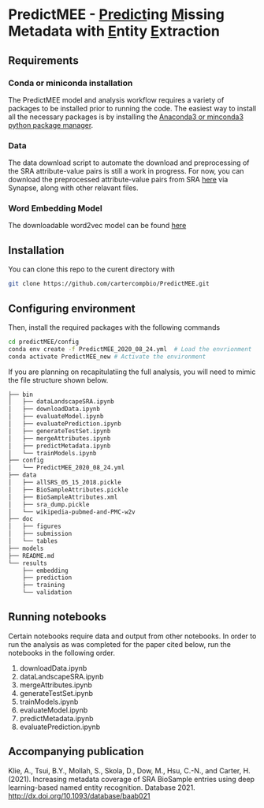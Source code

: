 # PredictMEE - <ins>Predict</ins>ing <ins>M</ins>issing Metadata with <ins>E</ins>ntity <ins>E</ins>xtraction

## Requirements

### Conda or miniconda installation
The PredictMEE model and analysis workflow requires a variety of packages to be installed prior to running the code. The easiest way to install all the necessary packages is by installing the [Anaconda3 or minconda3 python package manager](https://docs.conda.io/projects/conda/en/latest/user-guide/install/download.html).

### Data
The data download script to automate the download and preprocessing of the SRA attribute-value pairs is still a work in progress. For now, you can download the preprocessed attribute-value pairs from SRA [here](https://www.synapse.org/#!Synapse:syn26023812/files/) via Synapse, along with other relavant files. 

### Word Embedding Model
The downloadable word2vec model can be found [here](https://github.com/cambridgeltl/BioNLP-2016)

## Installation
You can clone this repo to the curent directory with
```bash
git clone https://github.com/cartercompbio/PredictMEE.git
```

## Configuring environment
Then, install the required packages with the following commands
```bash
cd predictMEE/config
conda env create -f PredictMEE_2020_08_24.yml  # Load the envrionment
conda activate PredictMEE_new # Activate the environment
```

If you are planning on recapitulatiing the full analysis, you will need to mimic the file structure shown below.
```bash
├── bin
│   ├── dataLandscapeSRA.ipynb
│   ├── downloadData.ipynb
│   ├── evaluateModel.ipynb
│   ├── evaluatePrediction.ipynb
│   ├── generateTestSet.ipynb
│   ├── mergeAttributes.ipynb
│   ├── predictMetadata.ipynb
│   └── trainModels.ipynb
├── config
│   └── PredictMEE_2020_08_24.yml
├── data
│   ├── allSRS_05_15_2018.pickle
│   ├── BioSampleAttributes.pickle
│   ├── BioSampleAttributes.xml
│   ├── sra_dump.pickle
│   └── wikipedia-pubmed-and-PMC-w2v
├── doc
│   ├── figures
│   ├── submission
│   └── tables
├── models
├── README.md
└── results
    ├── embedding
    ├── prediction
    ├── training
    └── validation
```

## Running notebooks
Certain notebooks require data and output from other notebooks. In order to run the analysis as was completed for the paper cited below, run the notebooks in the following order.
1. downloadData.ipynb
2. dataLandscapeSRA.ipynb
3. mergeAttributes.ipynb
3. generateTestSet.ipynb
4. trainModels.ipynb
5. evaluateModel.ipynb
6. predictMetadata.ipynb
7. evaluatePrediction.ipynb

## Accompanying publication
Klie, A., Tsui, B.Y., Mollah, S., Skola, D., Dow, M., Hsu, C.-N., and Carter, H. (2021). Increasing metadata coverage of SRA BioSample entries using deep learning-based named entity recognition. Database 2021. http://dx.doi.org/10.1093/database/baab021
